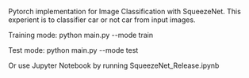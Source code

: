 
Pytorch implementation for Image Classification with SqueezeNet. This experient is to classifier car or not car from input images.

Training mode:
    python main.py --mode train

Test mode:
    python main.py --mode test

Or use Jupyter Notebook by running SqueezeNet_Release.ipynb